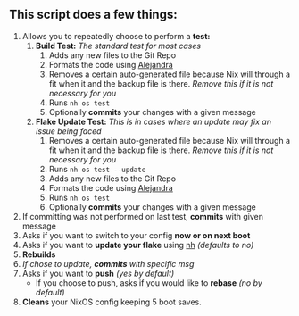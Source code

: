## This script does a few things:

1. Allows you to repeatedly choose to perform a **test:**
    1. **Build Test:** *The standard test for most cases*
        1. Adds any new files to the Git Repo
        2. Formats the code using [Alejandra](https://github.com/kamadorueda/alejandra)
        3. Removes a certain auto-generated file because Nix will through a fit when it and the backup file is there. *Remove this if it is not necessary for you*
        4. Runs `nh os test`
        5. Optionally **commits** your changes with a given message
    2. **Flake Update Test:** *This is in cases where an update may fix an issue being faced*
        1. Removes a certain auto-generated file because Nix will through a fit when it and the backup file is there. *Remove this if it is not necessary for you*
        2. Runs `nh os test --update`
        3. Adds any new files to the Git Repo
        4. Formats the code using [Alejandra](https://github.com/kamadorueda/alejandra)
        5. Runs `nh os test`
        6. Optionally **commits** your changes with a given message
2. If committing was not performed on last test, **commits** with given message
3. Asks if you want to switch to your config **now or on next boot**
4. Asks if you want to **update your flake** using [nh](https://github.com/viperML/nh)  *(defaults to no)*
5. **Rebuilds**
6. *If chose to update, **commits** with specific msg*
7. Asks if you want to **push** *(yes by default)*
    - If you choose to push, asks if you would like to **rebase** *(no by default)*
8. **Cleans** your NixOS config keeping 5 boot saves.
